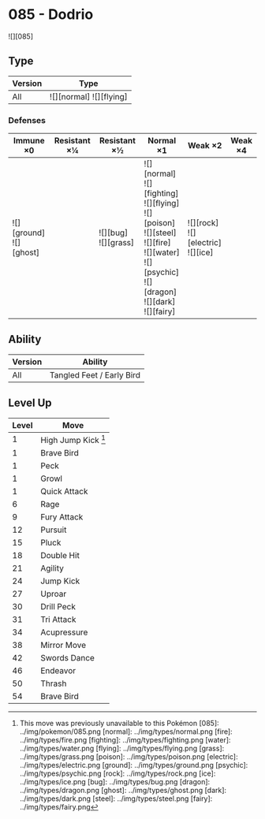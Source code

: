 # 085 - Dodrio
![][085]

## Type

Version | Type
---     | ---
All     | ![][normal]  ![][flying]

### Defenses

Immune ×0                     | Resistant ×¼ | Resistant ×½               | Normal ×1                                                                                                                                                         | Weak ×2                                    | Weak ×4
---                           | ---          | ---                        | ---                                                                                                                                                               | ---                                        | ---
![][ground]<br>![][ghost]<br> | &nbsp;       | ![][bug]<br>![][grass]<br> | ![][normal]<br>![][fighting]<br>![][flying]<br>![][poison]<br>![][steel]<br>![][fire]<br>![][water]<br>![][psychic]<br>![][dragon]<br>![][dark]<br>![][fairy]<br> | ![][rock]<br>![][electric]<br>![][ice]<br> | &nbsp;

## Ability

Version | Ability
---     | ---
All     | Tangled Feet / Early Bird

## Level Up

Level | Move
---   | ---
1     | High Jump Kick [^1]
1     | Brave Bird
1     | Peck
1     | Growl
1     | Quick Attack
6     | Rage
9     | Fury Attack
12    | Pursuit
15    | Pluck
18    | Double Hit
21    | Agility
24    | Jump Kick
27    | Uproar
30    | Drill Peck
31    | Tri Attack
34    | Acupressure
38    | Mirror Move
42    | Swords Dance
46    | Endeavor
50    | Thrash
54    | Brave Bird

[^1]: This move was previously unavailable to this Pokémon
[085]: ../img/pokemon/085.png
[normal]: ../img/types/normal.png
[fire]: ../img/types/fire.png
[fighting]: ../img/types/fighting.png
[water]: ../img/types/water.png
[flying]: ../img/types/flying.png
[grass]: ../img/types/grass.png
[poison]: ../img/types/poison.png
[electric]: ../img/types/electric.png
[ground]: ../img/types/ground.png
[psychic]: ../img/types/psychic.png
[rock]: ../img/types/rock.png
[ice]: ../img/types/ice.png
[bug]: ../img/types/bug.png
[dragon]: ../img/types/dragon.png
[ghost]: ../img/types/ghost.png
[dark]: ../img/types/dark.png
[steel]: ../img/types/steel.png
[fairy]: ../img/types/fairy.png
